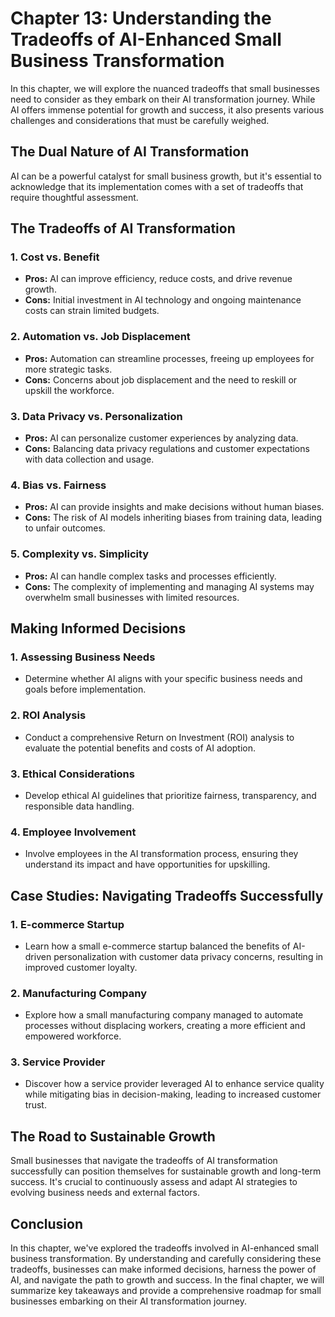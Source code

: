 Chapter 13: Understanding the Tradeoffs of AI-Enhanced Small Business Transformation
====================================================================================

In this chapter, we will explore the nuanced tradeoffs that small businesses need to consider as they embark on their AI transformation journey. While AI offers immense potential for growth and success, it also presents various challenges and considerations that must be carefully weighed.

The Dual Nature of AI Transformation
------------------------------------

AI can be a powerful catalyst for small business growth, but it's essential to acknowledge that its implementation comes with a set of tradeoffs that require thoughtful assessment.

The Tradeoffs of AI Transformation
----------------------------------

### 1. **Cost vs. Benefit**

* **Pros:** AI can improve efficiency, reduce costs, and drive revenue growth.
* **Cons:** Initial investment in AI technology and ongoing maintenance costs can strain limited budgets.

### 2. **Automation vs. Job Displacement**

* **Pros:** Automation can streamline processes, freeing up employees for more strategic tasks.
* **Cons:** Concerns about job displacement and the need to reskill or upskill the workforce.

### 3. **Data Privacy vs. Personalization**

* **Pros:** AI can personalize customer experiences by analyzing data.
* **Cons:** Balancing data privacy regulations and customer expectations with data collection and usage.

### 4. **Bias vs. Fairness**

* **Pros:** AI can provide insights and make decisions without human biases.
* **Cons:** The risk of AI models inheriting biases from training data, leading to unfair outcomes.

### 5. **Complexity vs. Simplicity**

* **Pros:** AI can handle complex tasks and processes efficiently.
* **Cons:** The complexity of implementing and managing AI systems may overwhelm small businesses with limited resources.

Making Informed Decisions
-------------------------

### 1. **Assessing Business Needs**

* Determine whether AI aligns with your specific business needs and goals before implementation.

### 2. **ROI Analysis**

* Conduct a comprehensive Return on Investment (ROI) analysis to evaluate the potential benefits and costs of AI adoption.

### 3. **Ethical Considerations**

* Develop ethical AI guidelines that prioritize fairness, transparency, and responsible data handling.

### 4. **Employee Involvement**

* Involve employees in the AI transformation process, ensuring they understand its impact and have opportunities for upskilling.

Case Studies: Navigating Tradeoffs Successfully
-----------------------------------------------

### 1. **E-commerce Startup**

* Learn how a small e-commerce startup balanced the benefits of AI-driven personalization with customer data privacy concerns, resulting in improved customer loyalty.

### 2. **Manufacturing Company**

* Explore how a small manufacturing company managed to automate processes without displacing workers, creating a more efficient and empowered workforce.

### 3. **Service Provider**

* Discover how a service provider leveraged AI to enhance service quality while mitigating bias in decision-making, leading to increased customer trust.

The Road to Sustainable Growth
------------------------------

Small businesses that navigate the tradeoffs of AI transformation successfully can position themselves for sustainable growth and long-term success. It's crucial to continuously assess and adapt AI strategies to evolving business needs and external factors.

Conclusion
----------

In this chapter, we've explored the tradeoffs involved in AI-enhanced small business transformation. By understanding and carefully considering these tradeoffs, businesses can make informed decisions, harness the power of AI, and navigate the path to growth and success. In the final chapter, we will summarize key takeaways and provide a comprehensive roadmap for small businesses embarking on their AI transformation journey.
